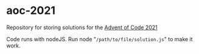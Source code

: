 # aoc-2021
Repository for storing solutions for the [Advent of Code 2021](https://adventofcode.com/2021)

Code runs with nodeJS. Run node "`/path/to/file/solution.js`" to make it work.